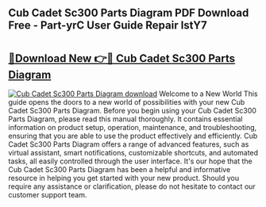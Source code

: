 ## Cub Cadet Sc300 Parts Diagram PDF Download Free - Part-yrC User Guide Repair IstY7

# <h2><a href="http://dfpizct.blite.top/?on=Cub+Cadet+Sc300+Parts+Diagram">🔗Download New 👉🔴 Cub Cadet Sc300 Parts Diagram</a></h2>

[![Cub Cadet Sc300 Parts Diagram download](https://i.imgur.com/lujVjoI.png)](http://dfpizct.blite.top/?on=Cub+Cadet+Sc300+Parts+Diagram)
Welcome to a New World This guide opens the doors to a new world of possibilities with your new Cub Cadet Sc300 Parts Diagram. Before you begin using your Cub Cadet Sc300 Parts Diagram, please read this manual thoroughly. It contains essential information on product setup, operation, maintenance, and troubleshooting, ensuring that you are able to use the product effectively and efficiently. Cub Cadet Sc300 Parts Diagram offers a range of advanced features, such as virtual assistant, smart notifications, customizable shortcuts, and automated tasks, all easily controlled through the user interface. It's our hope that the Cub Cadet Sc300 Parts Diagram has been a helpful and informative resource in helping you get started with your new product. Should you require any assistance or clarification, please do not hesitate to contact our customer support team.
